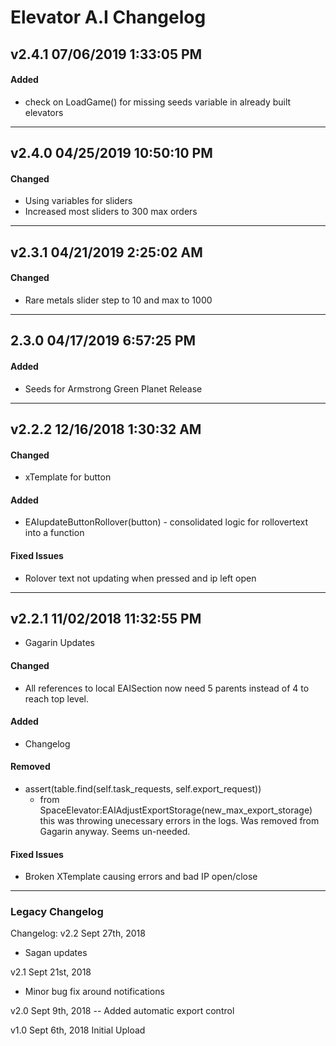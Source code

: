 # Elevator A.I Changelog
## v2.4.1 07/06/2019 1:33:05 PM

#### Added
- check on LoadGame() for missing seeds variable in already built elevators

--------------------------------------------------------
## v2.4.0 04/25/2019 10:50:10 PM
#### Changed
- Using variables for sliders
- Increased most sliders to 300 max orders

--------------------------------------------------------
## v2.3.1 04/21/2019 2:25:02 AM
#### Changed
- Rare metals slider step to 10 and max to 1000

--------------------------------------------------------
## 2.3.0 04/17/2019 6:57:25 PM

#### Added
- Seeds for Armstrong Green Planet Release

--------------------------------------------------------
## v2.2.2 12/16/2018 1:30:32 AM
#### Changed
- xTemplate for button

#### Added
- EAIupdateButtonRollover(button) - consolidated logic for rollovertext into a function

#### Fixed Issues
- Rolover text not updating when pressed and ip left open

--------------------------------------------------------
## v2.2.1 11/02/2018 11:32:55 PM
- Gagarin Updates
#### Changed
- All references to local EAISection now need 5 parents instead of 4 to reach top level.
#### Added
- Changelog
#### Removed
- assert(table.find(self.task_requests, self.export_request))
  - from SpaceElevator:EAIAdjustExportStorage(new_max_export_storage) this was throwing unecessary errors in the logs. Was removed from Gagarin anyway. Seems un-needed.
#### Fixed Issues
- Broken XTemplate causing errors and bad IP open/close
--------------------------------------------------------
### Legacy Changelog
Changelog:
v2.2 Sept 27th, 2018
- Sagan updates

v2.1 Sept 21st, 2018
- Minor bug fix around notifications

v2.0 Sept 9th, 2018
-- Added automatic export control

v1.0 Sept 6th, 2018
Initial Upload
